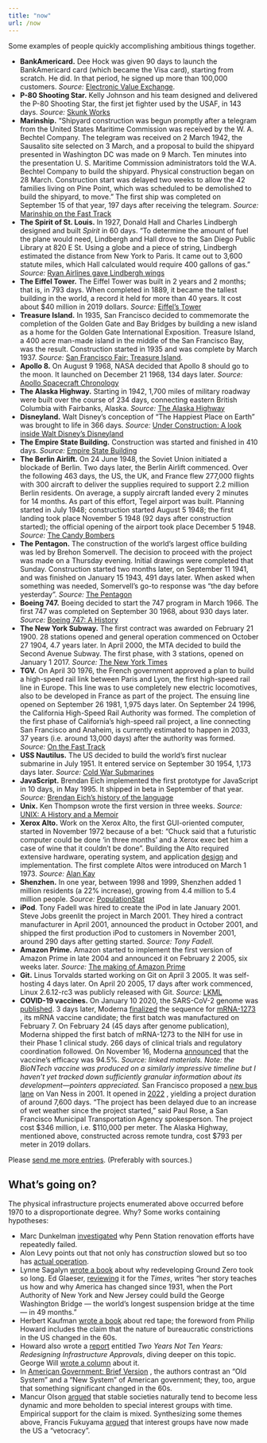 ```yaml
---
title: "now"
url: /now
---
```


Some examples of people quickly accomplishing ambitious things together.

* **BankAmericard.** Dee Hock was given 90 days to launch the BankAmericard card (which became the Visa card), starting from scratch. He did. In that period, he signed up more than 100,000 customers. *Source:* [Electronic Value Exchange](https://www.amazon.com/Electronic-Value-Exchange-Origins-Computing/dp/1849961387).
* **P-80 Shooting Star.** Kelly Johnson and his team designed and delivered the P-80 Shooting Star, the first jet fighter used by the USAF, in 143 days. *Source:* [Skunk Works](https://www.amazon.com/Skunk-Works-Personal-Memoir-Lockheed/dp/0316743003) 
* **Marinship.** “Shipyard construction was begun promptly after a telegram from the United States Maritime Commission was received by the W. A. Bechtel Company. The telegram was received on 2 March 1942, the Sausalito site selected on 3 March, and a proposal to build the shipyard presented in Washington DC was made on 9 March. Ten minutes into the presentation U. S. Maritime Commission administrators told the W.A. Bechtel Company to build the shipyard. Physical construction began on 28 March. Construction start was delayed two weeks to allow the 42 families living on Pine Point, which was scheduled to be demolished to build the shipyard, to move.” The first ship was completed on September 15 of that year, 197 days after receiving the telegram. *Source:* [Marinship on the Fast Track](http://www.sausalitohistoricalsociety.com/2019-columns/2019/1/23/marinship-on-the-fast-track) 
* **The Spirit of St. Louis.** In 1927, Donald Hall and Charles Lindbergh designed and built *Spirit* in 60 days. “To determine the amount of fuel the plane would need, Lindbergh and Hall drove to the San Diego Public Library at 820 E St. Using a globe and a piece of string, Lindbergh estimated the distance from New York to Paris. It came out to 3,600 statute miles, which Hall calculated would require 400 gallons of gas.” *Source:* [Ryan Airlines gave Lindbergh wings](http://www.sandiegoyesterday.com/wp-content/uploads/2011/04/lindbergh.pdf) 
* **The Eiffel Tower.** The Eiffel Tower was built in 2 years and 2 months; that is, in 793 days. When completed in 1889, it became the tallest building in the world, a record it held for more than 40 years. It cost about $40 million in 2019 dollars. *Source:* [Eiffel’s Tower](https://www.amazon.com/Eiffels-Tower-Thrilling-Extraordinary-Introduced/dp/0143117297/) 
* **Treasure Island.** In 1935, San Francisco decided to commemorate the completion of the Golden Gate and Bay Bridges by building a new island as a home for the Golden Gate International Exposition. Treasure Island, a 400 acre man-made island in the middle of the San Francisco Bay, was the result. Construction started in 1935 and was complete by March 1937. *Source:* [San Francisco Fair: Treasure Island](https://www.amazon.com/Francisco-Fair-Treasure-Island-1939-1940/dp/094208702X).
* **Apollo 8.** On August 9 1968, NASA decided that Apollo 8 should go to the moon. It launched on December 21 1968, 134 days later. *Source:* [Apollo Spacecraft Chronology](https://www.hq.nasa.gov/office/pao/History/SP-4009/v4p2n.htm) 
* **The Alaska Highway.** Starting in 1942, 1,700 miles of military roadway were built over the course of 234 days, connecting eastern British Columbia with Fairbanks, Alaska. *Source:* [The Alaska Highway](https://www.amazon.com/Alaska-Highway-World-War-Occupation/dp/0806151765) 
* **Disneyland.** Walt Disney’s conception of “The Happiest Place on Earth” was brought to life in 366 days. *Source:* [Under Construction: A look inside Walt Disney’s Disneyland](https://www.itsnicethat.com/features/walt-disney-disneyland-taschen-publication-030918) 
* **The Empire State Building.** Construction was started and finished in 410 days. *Source:* [Empire State Building](https://www.amazon.com/Empire-State-Building-America-Then/dp/1604130458) 
* **The Berlin Airlift.** On 24 June 1948, the Soviet Union initiated a blockade of Berlin. Two days later, the Berlin Airlift commenced. Over the following 463 days, the US, the UK, and France flew 277,000 flights with 300 aircraft to deliver the supplies required to support 2.2 million Berlin residents. On average, a supply aircraft landed every 2 minutes for 14 months. As part of this effort, Tegel airport was built. Planning started in July 1948; construction started August 5 1948; the first landing took place November 5 1948 (92 days after construction started); the official opening of the airport took place December 5 1948. *Source:* [The Candy Bombers](https://www.amazon.com/Candy-Bombers-Untold-Airlift-Americas/dp/0425227715/) 
* **The Pentagon.** The construction of the world’s largest office building was led by Brehon Somervell. The decision to proceed with the project was made on a Thursday evening. Initial drawings were completed that Sunday. Construction started two months later, on September 11 1941, and was finished on January 15 1943, 491 days later. When asked when something was needed, Somervell’s go-to response was “the day before yesterday”. *Source:* [The Pentagon](https://www.amazon.com/Pentagon-History-Steve-Vogel/dp/0812973259) 
* **Boeing 747.** Boeing decided to start the 747 program in March 1966. The first 747 was completed on September 30 1968, about 930 days later. *Source:* [Boeing 747: A History](https://www.amazon.com/Boeing-747-History-Delivering-Dream/dp/1783030399/) 
* **The New York Subway.** The first contract was awarded on February 21 1900. 28 stations opened and general operation commenced on October 27 1904, 4.7 years later. In April 2000, the MTA decided to build the Second Avenue Subway. The first phase, with 3 stations, opened on January 1 2017. *Source:* [The New York Times](https://www.nytimes.com/1904/10/28/archives/our-subway-open-150000-try-it-mayor-mcclellan-runs-the-first.html&legacy=true) 
* **TGV.** On April 30 1976, the French government approved a plan to build a high-speed rail link between Paris and Lyon, the first high-speed rail line in Europe. This line was to use completely new electric locomotives, also to be developed in France as part of the project. The ensuing line opened on September 26 1981, 1,975 days later. On September 24 1996, the California High-Speed Rail Authority was formed. The completion of the first phase of California’s high-speed rail project, a line connecting San Francisco and Anaheim, is currently estimated to happen in 2033, 37 years (i.e. around 13,000 days) after the authority was formed. *Source:* [On the Fast Track](https://www.amazon.com/Fast-Track-Railway-Modernization-1944-1983-dp-0275973778/dp/0275973778) 
* **USS Nautilus.** The US decided to build the world’s first nuclear submarine in July 1951. It entered service on September 30 1954, 1,173 days later. *Source:* [Cold War Submarines](https://www.amazon.com/gp/product/1574885308) 
* **JavaScript.** Brendan Eich implemented the first prototype for JavaScript in 10 days, in May 1995. It shipped in beta in September of that year. *Source:* [Brendan Eich’s history of the language](https://www.youtube.com/watch?v=GxouWy-ZE80&feature=youtu.be&t=12) 
* **Unix.** Ken Thompson wrote the first version in three weeks. *Source:* [UNIX: A History and a Memoir](https://www.amazon.com/UNIX-History-Memoir-Brian-Kernighan/dp/1695978552/) 
* **Xerox Alto.** Work on the Xerox Alto, the first GUI-oriented computer, started in November 1972 because of a bet: “Chuck said that a futuristic computer could be done ‘in three months’ and a Xerox exec bet him a case of wine that it couldn’t be done”. Building the Alto required extensive hardware, operating system, and application [design](https://patrickcollison.com/static/files/alto.pdf)  and implementation. The first complete Altos were introduced on March 1 1973. *Source:* [Alan Kay](https://www.quora.com/How-was-the-Xerox-Alto-done-in-only-3-months/answer/Alan-Kay-11) 
* **Shenzhen.** In one year, between 1998 and 1999, Shenzhen added 1 million residents (a 22% increase), growing from 4.4 million to 5.4 million people. *Source:* [PopulationStat](https://populationstat.com/china/shenzhen) 
* **iPod**. Tony Fadell was hired to create the iPod in late January 2001. Steve Jobs greenlit the project in March 2001. They hired a contract manufacturer in April 2001, announced the product in October 2001, and shipped the first production iPod to customers in November 2001, around 290 days after getting started. *Source: Tony Fadell*.
* **Amazon Prime.** Amazon started to implement the first version of Amazon Prime in late 2004 and announced it on February 2 2005, six weeks later. *Source:* [The making of Amazon Prime](https://www.vox.com/recode/2019/5/3/18511544/amazon-prime-oral-history-jeff-bezos-one-day-shipping) 
* **Git.** Linus Torvalds started working on Git on April 3 2005. It was self-hosting 4 days later. On April 20 2005, 17 days after work commenced, Linux 2.6.12-rc3 was publicly released with Git. *Source:* [LKML](https://lkml.org/lkml/2005/4/20/159) 
* **COVID-19 vaccines.** On January 10 2020, the SARS-CoV-2 genome was [published](https://virological.org/t/novel-2019-coronavirus-genome/319). 3 days later, Moderna [finalized](https://www.modernatx.com/modernas-work-potential-vaccine-against-covid-19)  the sequence for [mRNA-1273](https://en.wikipedia.org/wiki/Moderna#COVID-19_vaccine_candidate) , its mRNA vaccine candidate; the first batch was manufactured on February 7. On February 24 (45 days after genome publication), Moderna shipped the first batch of mRNA-1273 to the NIH for use in their Phase 1 clinical study. 266 days of clinical trials and regulatory coordination followed. On November 16, Moderna [announced](https://investors.modernatx.com/news-releases/news-release-details/modernas-covid-19-vaccine-candidate-meets-its-primary-efficacy)  that the vaccine’s efficacy was 94.5%. *Source: linked materials. Note: the BioNTech vaccine was produced on a similarly impressive timeline but I haven’t yet tracked down sufficiently granular information about its development—pointers appreciated.*
San Francisco proposed a [new bus lane](https://www.sfexaminer.com/news/two-mile-long-van-ness-bus-lane-project-faces-two-year-delay/)  on Van Ness in 2001. It opened in [2022](https://www.sfchronicle.com/sf/article/S-F-s-Van-Ness-transit-project-is-ready-after-17027218.php) , yielding a project duration of around 7,600 days. “The project has been delayed due to an increase of wet weather since the project started,” said Paul Rose, a San Francisco Municipal Transportation Agency spokesperson. The project cost $346 million, i.e. $110,000 per meter. The Alaska Highway, mentioned above, constructed across remote tundra, cost $793 per meter in 2019 dollars.

Please [send me more entries](mailto:patrick@collison.ie). (Preferably with sources.)

## What’s going on?
The physical infrastructure projects enumerated above occurred before 1970 to a disproportionate degree. Why? Some works containing hypotheses:
* Marc Dunkelman [investigated](https://www.politico.com/news/magazine/2019/11/29/penn-station-robert-caro-073564)  why Penn Station renovation efforts have repeatedly failed.
* Alon Levy points out that not only has *construction* slowed but so too has [actual operation](https://pedestrianobservations.com/2021/06/20/quick-note-deterioration-of-speed/).
* Lynne Sagalyn [wrote a book](https://www.amazon.com/Power-Ground-Zero-Politics-Manhattan/dp/0190607025)  about why redeveloping Ground Zero took so long. Ed Glaeser, [reviewing](https://www.nytimes.com/2016/10/02/books/review/power-at-ground-zero-lynne-b-sagalyn.html)  it for the *Times*, writes “her ­story teaches us how and why America has changed since 1931, when the Port Authority of New York and New Jersey could build the George Washington Bridge — the world’s longest suspension bridge at the time — in 49 months.”
* Herbert Kaufman [wrote a book](https://www.amazon.com/dp/B00U1V3EAQ)  about red tape; the foreword from Philip Howard includes the claim that the nature of bureaucratic constrictions in the US changed in the 60s.
* Howard also wrote a [report](https://www.commongood.org/wp-content/uploads/2017/07/2YearsNot10Years.pdf)  entitled *Two Years Not Ten Years: Redesigning Infrastructure Approvals*, diving deeper on this topic. George Will [wrote a column](https://www.washingtonpost.com/opinions/how-we-waste-a-massive-amount-of-infrastructure-money--before-building-even-starts/2017/06/09/e8834994-4c67-11e7-9669-250d0b15f83b_story.html)  about it.
* In [American Government: Brief Version](https://www.amazon.com/American-Government-James-Q-Wilson/dp/1133594379) , the authors contrast an “Old System” and a “New System” of American government; they, too, argue that something significant changed in the 60s.
* Mancur Olson [argued](https://www.amazon.com/Rise-Decline-Nations-Stagflation-Rigidities/dp/0300030797)  that stable societies naturally tend to become less dynamic and more beholden to special interest groups with time. Empirical support for the claim is mixed. Synthesizing some themes above, Francis Fukuyama [argued](https://publicpolicy.stanford.edu/news/interview-francis-fukuyama)  that interest groups have now made the US a “vetocracy”.
